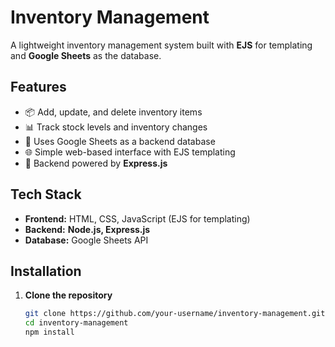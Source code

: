# Inventory Management

A lightweight inventory management system built with **EJS** for templating and **Google Sheets** as the database.

## Features

- 📦 Add, update, and delete inventory items
- 📊 Track stock levels and inventory changes
- 📑 Uses Google Sheets as a backend database
- 🌐 Simple web-based interface with EJS templating
- 🚀 Backend powered by **Express.js**

## Tech Stack

- **Frontend:** HTML, CSS, JavaScript (EJS for templating)
- **Backend:** **Node.js, Express.js**
- **Database:** Google Sheets API

## Installation

1. **Clone the repository**
   ```sh
   git clone https://github.com/your-username/inventory-management.git
   cd inventory-management
   npm install
   ```
